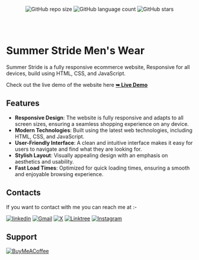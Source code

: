 <div align="center">
  
  ![GitHub repo size](https://img.shields.io/github/repo-size/divyanshdj/summerstride-eshop)
  ![GitHub language count](https://img.shields.io/github/languages/count/divyanshdj/summerstride-eshop)
  ![GitHub stars](https://img.shields.io/github/stars/divyanshdj/summerstride-eshop?style=social)

</div>
<div align="left">
  <br />
  <br />

  # Summer Stride Men's Wear

  Summer Stride is a fully responsive ecommerce website, Responsive for all devices, build using HTML, CSS, and JavaScript.

  Check out the live demo of the website here  <a href="https://summer-stride-eshop.netlify.app/"><strong>➥ Live Demo</strong></a>

## Features

- **Responsive Design**: The website is fully responsive and adapts to all screen sizes, ensuring a seamless shopping experience on any device.
- **Modern Technologies**: Built using the latest web technologies, including HTML, CSS, and JavaScript.
- **User-Friendly Interface**: A clean and intuitive interface makes it easy for users to navigate and find what they are looking for.
- **Stylish Layout**: Visually appealing design with an emphasis on aesthetics and usability.
- **Fast Load Times**: Optimized for quick loading times, ensuring a smooth and enjoyable browsing experience.

</div>

<div align="left">

## Contacts

If you want to contact with me you can reach me at :-
  
  [![linkedin](https://img.shields.io/badge/linkedin-0A66C2?style=for-the-badge&logo=linkedin&logoColor=white)](https://www.linkedin.com/in/divyansh-jain-29712726b)
  [![Gmail](https://img.shields.io/badge/Gmail-D14836?style=for-the-badge&logo=gmail&logoColor=white)](mailto:divyanshjain749@gmail.com)
  [![X](https://img.shields.io/badge/X-%23000000.svg?style=for-the-badge&logo=X&logoColor=white)](https://twitter.com/divyansh_dj3)
  [![Linktree](https://img.shields.io/badge/linktree-1de9b6?style=for-the-badge&logo=linktree&logoColor=white)](https://linktr.ee/divyanshdj)
  [![Instagram](https://img.shields.io/badge/Instagram-%23E4405F.svg?style=for-the-badge&logo=Instagram&logoColor=white)](https://www.instagram.com/mr_divyansh_dj/)
  
</div>

## Support

[![BuyMeACoffee](https://img.shields.io/badge/Buy%20Me%20a%20Coffee-ffdd00?style=for-the-badge&logo=buy-me-a-coffee&logoColor=black)](https://buymeacoffee.com/djboss88347) 
  
